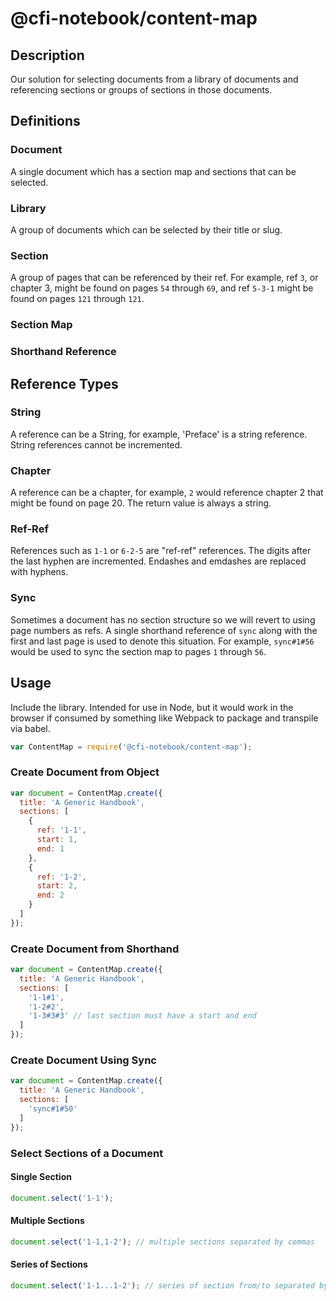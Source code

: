 # @cfi-notebook/content-map

## Description

Our solution for selecting documents from a library of documents and
referencing sections or groups of sections in those documents.

## Definitions

### Document

A single document which has a section map and sections that can be selected.

### Library

A group of documents which can be selected by their title or slug.

### Section

A group of pages that can be referenced by their ref. For example, ref `3`, or
chapter 3, might be found on pages `54` through `69`, and ref `5-3-1` might be
found on pages `121` through `121`.

### Section Map

### Shorthand Reference

## Reference Types

### String

A reference can be a String, for example, 'Preface' is a string reference.
String references cannot be incremented.

### Chapter

A reference can be a chapter, for example, `2` would reference chapter 2 that
might be found on page 20. The return value is always a string.

### Ref-Ref

References such as `1-1` or `6-2-5` are "ref-ref" references. The digits after
the last hyphen are incremented. Endashes and emdashes are replaced with
hyphens.

### Sync

Sometimes a document has no section structure so we will revert to using page
numbers as refs. A single shorthand reference of `sync` along with the first
and last page is used to denote this situation. For example, `sync#1#56` would
be used to sync the section map to pages `1` through `56`.

## Usage

Include the library. Intended for use in Node, but it would work in the browser
if consumed by something like Webpack to package and transpile via babel.

```javascript
var ContentMap = require('@cfi-notebook/content-map');
```

### Create Document from Object

```javascript
var document = ContentMap.create({
  title: 'A Generic Handbook',
  sections: [
    {
      ref: '1-1',
      start: 1,
      end: 1
    },
    {
      ref: '1-2',
      start: 2,
      end: 2
    }
  ]
});
```

### Create Document from Shorthand

```javascript
var document = ContentMap.create({
  title: 'A Generic Handbook',
  sections: [
    '1-1#1',
    '1-2#2',
    '1-3#3#3' // last section must have a start and end
  ]
});
```

### Create Document Using Sync

```javascript
var document = ContentMap.create({
  title: 'A Generic Handbook',
  sections: [
    'sync#1#50'
  ]
});
```

### Select Sections of a Document

#### Single Section

```javascript
document.select('1-1');
```

#### Multiple Sections

```javascript
document.select('1-1,1-2'); // multiple sections separated by commas
```

#### Series of Sections

```javascript
document.select('1-1...1-2'); // series of section from/to separated by ...
```

